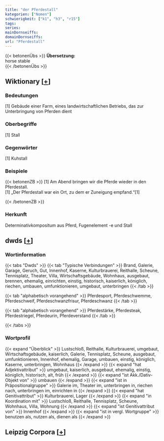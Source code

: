 ```yaml
---
title: "der Pferdestall"
kategorien: ["Nomen"]
schwierigkeit: ["k1", "h3", "r15"]
tags:
series:
mainDornseiffs:
domainDornseiffs:
url: "Pferdestall"
---
```


{{< betonenÜbs >}}
**Übersetzung:**  
horse stable  
{{< /betonenÜbs >}}

## Wiktionary [[+](https://de.wiktionary.org/wiki/Pferdestall)]

### Bedeutungen
[1] Gebäude einer Farm, eines landwirtschaftlichen Betriebs, das zur Unterbringung von Pferden dient  

### Oberbegriffe
[1] Stall  

### Gegenwörter
[1] Kuhstall  

### Beispiele
{{< betonenZB >}}
[1] Am Abend bringen wir die Pferde wieder in den Pferdestall.  
[1] „Der Pferdestall war ein Ort, zu dem er Zuneigung empfand.“[1]  

{{< /betonenZB >}}
### Herkunft
Determinativkompositum aus Pferd, Fugenelement -e und Stall  



## dwds [[+](https://www.dwds.de/wb/Pferdestall)]

### Wortinformation
{{< tabs "Dwds" >}}
{{< tab "Typische Verbindungen" >}}
Brand, Galerie, Garage, Geruch, Gut, Innenhof, Kaserne, Kulturbrauerei, Reithalle, Scheune, Tennisplatz, Theater, Villa, Wirtschaftsgebäude, Wohnhaus, ausgebaut, brennen, ehemalig, einrichten, einstig, historisch, kaiserlich, königlich, riechen, umbauen, umfunktionieren, umgebaut, unterbringen
{{< /tab >}}

{{< tab "alphabetisch vorangehend" >}}
Pferdesport, Pferdeschwemme, Pferdeschweif, Pferdeschwanzfrisur, Pferdeschwanz
{{< /tab >}}

{{< tab "alphabetisch vorangehend" >}}
Pferdestärke, Pferdesteak, Pferdestriegel, Pferdeurin, Pferdeverstand
{{< /tab >}}

{{< /tabs >}}

### Wortprofil
{{< expand "Überblick" >}} Lustschloß, Reithalle, Kulturbrauerei, umgebaut, Wirtschaftsgebäude, kaiserlich, Galerie, Tennisplatz, Scheune, ausgebaut, umfunktionieren, Innenhof, ehemalig, Garage, umbauen, einstig, königlich, Kaserne, unterbringen, Wohnhaus {{< /expand >}}
{{< expand "hat Adjektivattribut" >}} umgebaut, kaiserlich, ausgebaut, ehemalig, einstig, königlich, historisch, alt, früh {{< /expand >}}
{{< expand "ist Akk./Dativ-Objekt von" >}} umbauen {{< /expand >}}
{{< expand "ist in Präpositionalgruppe" >}} Galerie im, Theater im, unterbringen in, riechen nach, unterbringen im, einrichten in {{< /expand >}}
{{< expand "hat Genitivattribut" >}} Kulturbrauerei, Lager {{< /expand >}}
{{< expand "in Koordination mit" >}} Lustschloß, Reithalle, Tennisplatz, Scheune, Wohnhaus, Villa, Wohnung {{< /expand >}}
{{< expand "ist Genitivattribut von" >}} Innenhof {{< /expand >}}
{{< expand "ist in vergl. Wortgruppe" >}} benutzen als, nutzen als, dienen als {{< /expand >}}

## Leipzig Corpora [[+](https://corpora.uni-leipzig.de/en/res?word=Pferdestall&corpusId=deu_newscrawl-public_2018)]

